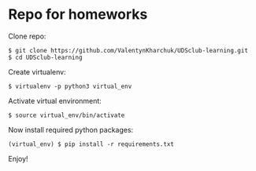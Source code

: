 # Repo for homeworks 

Clone repo:  
```
$ git clone https://github.com/ValentynKharchuk/UDSclub-learning.git
$ cd UDSclub-learning
```
Create virtualenv:
```
$ virtualenv -p python3 virtual_env
```

Activate virtual environment:
```
$ source virtual_env/bin/activate
```

Now install required python packages:
```
(virtual_env) $ pip install -r requirements.txt
```
Enjoy!
